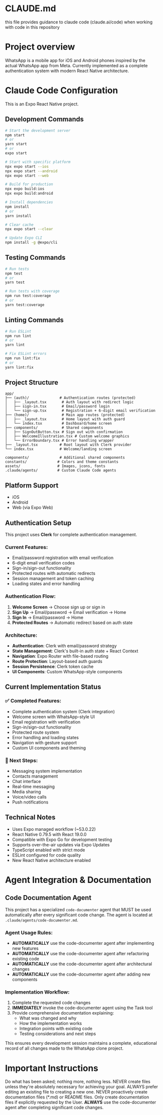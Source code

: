 
# CLAUDE.md 

this file provides guidance to claude code (claude.ai/code) when working with code in this repository

# Project overview

WhatsApp is a mobile app for iOS and Android phones inspired by the actual WhatsApp app from Meta. Currently implemented as a complete authentication system with modern React Native architecture.

# Claude Code Configuration

This is an Expo React Native project.

## Development Commands

```bash
# Start the development server
npm start
# or
yarn start
# or
expo start

# Start with specific platform
npx expo start --ios
npx expo start --android
npx expo start --web

# Build for production
npx expo build:ios
npx expo build:android

# Install dependencies
npm install
# or
yarn install

# Clear cache
npx expo start --clear

# Update Expo CLI
npm install -g @expo/cli
```

## Testing Commands

```bash
# Run tests
npm test
# or
yarn test

# Run tests with coverage
npm run test:coverage
# or
yarn test:coverage
```

## Linting Commands

```bash
# Run ESLint
npm run lint
# or
yarn lint

# Fix ESLint errors
npm run lint:fix
# or
yarn lint:fix
```

## Project Structure

```
app/
├── (auth)/              # Authentication routes (protected)
│   ├── _layout.tsx       # Auth layout with redirect logic
│   ├── sign-in.tsx       # Email/password login
│   └── sign-up.tsx       # Registration + 6-digit email verification
├── (home)/               # Main app routes (protected)
│   ├── _layout.tsx       # Home layout with auth guard
│   └── index.tsx         # Dashboard/home screen
├── components/           # Shared components
│   ├── SignOutButton.tsx # Sign out with confirmation
│   ├── WelcomeIllustration.tsx # Custom welcome graphics
│   └── ErrorBoundary.tsx # Error handling wrapper
├── _layout.tsx          # Root layout with Clerk provider
└── index.tsx            # Welcome/landing screen

components/              # Additional shared components
constants/              # Colors and theme constants
assets/                 # Images, icons, fonts
.claude/agents/         # Custom Claude Code agents
```

## Platform Support

- iOS
- Android  
- Web (via Expo Web)

## Authentication Setup

This project uses **Clerk** for complete authentication management.

### Current Features:
- Email/password registration with email verification
- 6-digit email verification codes
- Sign-in/sign-out functionality
- Protected routes with automatic redirects
- Session management and token caching
- Loading states and error handling

### Authentication Flow:
1. **Welcome Screen** → Choose sign up or sign in
2. **Sign Up** → Email/password → Email verification → Home
3. **Sign In** → Email/password → Home
4. **Protected Routes** → Automatic redirect based on auth state

### Architecture:
- **Authentication**: Clerk with email/password strategy
- **State Management**: Clerk's built-in auth state + React Context
- **Navigation**: Expo Router with file-based routing
- **Route Protection**: Layout-based auth guards
- **Session Persistence**: Clerk token cache
- **UI Components**: Custom WhatsApp-style components

## Current Implementation Status

### ✅ Completed Features:
- Complete authentication system (Clerk integration)
- Welcome screen with WhatsApp-style UI
- Email registration with verification
- Sign-in/sign-out functionality
- Protected route system
- Error handling and loading states
- Navigation with gesture support
- Custom UI components and theming

### 🚧 Next Steps:
- Messaging system implementation
- Contacts management
- Chat interface
- Real-time messaging
- Media sharing
- Voice/video calls
- Push notifications

## Technical Notes

- Uses Expo managed workflow (~53.0.22)
- React Native 0.79.5 with React 19.0.0
- Compatible with Expo Go for development testing  
- Supports over-the-air updates via Expo Updates
- TypeScript enabled with strict mode
- ESLint configured for code quality
- New React Native architecture enabled

# Agent Integration & Documentation

## Code Documentation Agent
This project has a specialized `code-documenter` agent that MUST be used automatically after every significant code change. The agent is located at `.claude/agents/code-documenter.md`.

### Agent Usage Rules:
- **AUTOMATICALLY** use the code-documenter agent after implementing new features
- **AUTOMATICALLY** use the code-documenter agent after refactoring existing code  
- **AUTOMATICALLY** use the code-documenter agent after architectural changes
- **AUTOMATICALLY** use the code-documenter agent after adding new components

### Implementation Workflow:
1. Complete the requested code changes
2. **IMMEDIATELY** invoke the code-documenter agent using the Task tool
3. Provide comprehensive documentation explaining:
   - What was changed and why
   - How the implementation works
   - Integration points with existing code
   - Testing considerations and next steps

This ensures every development session maintains a complete, educational record of all changes made to the WhatsApp clone project.

# Important Instructions

Do what has been asked; nothing more, nothing less.
NEVER create files unless they're absolutely necessary for achieving your goal.
ALWAYS prefer editing an existing file to creating a new one.
NEVER proactively create documentation files (*.md) or README files. Only create documentation files if explicitly requested by the User.
**ALWAYS** use the code-documenter agent after completing significant code changes.
